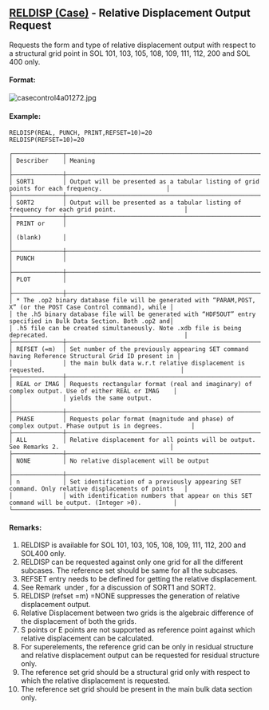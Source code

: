 ## [RELDISP (Case)](https://help.hexagonmi.com/bundle/MSC_Nastran_2022.4/page/Nastran_Combined_Book/qrg/casecontrol4a/TOC.RELDISP.Case.xhtml) - Relative Displacement Output Request

Requests the form and type of relative displacement output with respect to a structural grid point in SOL 101, 103, 105, 108, 109, 111, 112, 200 and SOL 400 only.

#### Format:

![casecontrol4a01272.jpg](https://help-be.hexagonmi.com/bundle/MSC_Nastran_2022.4/page/Nastran_Combined_Book/qrg/casecontrol4a/../../../assets/casecontrol4a01272.jpg?_LANG=enus)  

#### Example:

```nastran
RELDISP(REAL, PUNCH, PRINT,REFSET=10)=20
RELDISP(REFSET=10)=20
```

```text
┌──────────────┬───────────────────────────────────────────────────────────────────────────────────────────────────┐
│ Describer    │ Meaning                                                                                           │
├──────────────┼───────────────────────────────────────────────────────────────────────────────────────────────────┤
│ SORT1        │ Output will be presented as a tabular listing of grid points for each frequency.                  │
├──────────────┼───────────────────────────────────────────────────────────────────────────────────────────────────┤
│ SORT2        │ Output will be presented as a tabular listing of frequency for each grid point.                   │
├──────────────┼───────────────────────────────────────────────────────────────────────────────────────────────────┤
│ PRINT or     │                                                                                                   │
│ (blank)      │                                                                                                   │
├──────────────┼───────────────────────────────────────────────────────────────────────────────────────────────────┤
│ PUNCH        │                                                                                                   │
├──────────────┼───────────────────────────────────────────────────────────────────────────────────────────────────┤
│ PLOT         │                                                                                                   │
├──────────────┼───────────────────────────────────────────────────────────────────────────────────────────────────┤
│ * The .op2 binary database file will be generated with “PARAM,POST, X” (or the POST Case Control command), while │
│ the .h5 binary database file will be generated with “HDF5OUT” entry specified in Bulk Data Section. Both .op2 and│
│ .h5 file can be created simultaneously. Note .xdb file is being deprecated.                                      │
├──────────────┼───────────────────────────────────────────────────────────────────────────────────────────────────┤
│ REFSET (=m)  │ Set number of the previously appearing SET command having Reference Structural Grid ID present in │
│              │ the main bulk data w.r.t relative displacement is requested.                                      │
├──────────────┼───────────────────────────────────────────────────────────────────────────────────────────────────┤
│ REAL or IMAG │ Requests rectangular format (real and imaginary) of complex output. Use of either REAL or IMAG    │
│              │ yields the same output.                                                                           │
├──────────────┼───────────────────────────────────────────────────────────────────────────────────────────────────┤
│ PHASE        │ Requests polar format (magnitude and phase) of complex output. Phase output is in degrees.        │
├──────────────┼───────────────────────────────────────────────────────────────────────────────────────────────────┤
│ ALL          │ Relative displacement for all points will be output. See Remarks 2.                               │
├──────────────┼───────────────────────────────────────────────────────────────────────────────────────────────────┤
│ NONE         │ No relative displacement will be output                                                           │
├──────────────┼───────────────────────────────────────────────────────────────────────────────────────────────────┤
│ n            │ Set identification of a previously appearing SET command. Only relative displacements of points   │
│              │ with identification numbers that appear on this SET command will be output. (Integer >0).         │
└──────────────┴───────────────────────────────────────────────────────────────────────────────────────────────────┘
```

#### Remarks:

1. RELDISP is available for SOL 101, 103, 105, 108, 109, 111, 112, 200 and SOL400 only.
2. RELDISP can be requested against only one grid for all the different subcases. The reference set should be same for all the subcases.
3. REFSET entry needs to be defined for getting the relative displacement.
4. See Remark   under  , for a discussion of SORT1 and SORT2.
5. RELDISP (refset =m) =NONE suppresses the generation of relative displacement output.
6. Relative Displacement between two grids is the algebraic difference of the displacement of both the grids.
7. S points or E points are not supported as reference point against which relative displacement can be calculated.
8. For superelements, the reference grid can be only in residual structure and relative displacement output can be requested for residual structure only.
9. The reference set grid should be a structural grid only with respect to which the relative displacement is requested.
10. The reference set grid should be present in the main bulk data section only.
